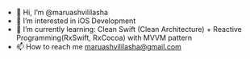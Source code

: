 - 👋 Hi, I’m @maruashvililasha
- 👀 I’m interested in iOS Development
- 🌱 I’m currently learning: Clean Swift (Clean Architecture) + Reactive Programming(RxSwift, RxCocoa) with MVVM pattern
- 📫 How to reach me maruashvililasha@gmail.com

<!---
maruashvililasha/maruashvililasha is a ✨ special ✨ repository because its `README.md` (this file) appears on your GitHub profile.
You can click the Preview link to take a look at your changes.
--->

